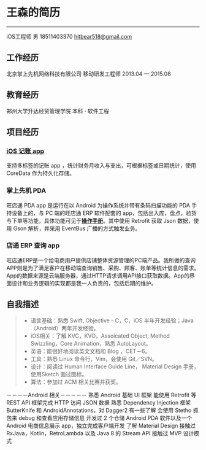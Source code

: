 # 王森的简历

---

iOS工程师 男 18511403370 [hitbear518@gmail.com](mailto:hitbear518@gmail.com)

## 工作经历
北京掌上先机网络科技有限公司
移动研发工程师 2013.04 — 2015.08

## 教育经历
郑州大学升达经贸管理学院
本科 · 软件工程

## 项目经历
### [iOS 记账 app](https://github.com/hitbear518/SwiftAccountBook)
支持多标签的记账 app ，统计财务月收入与支出，可根据标签或日期统计，使用 CoreData 作为持久化存储。

### 掌上先机 PDA
旺店通 PDA app 是运行在以 Android 为操作系统并带有条码扫描功能的 PDA 手持设备上的，与 PC 端的旺店通 ERP 软件配套的 app，包括出入库，盘点，验货与下单等功能，具体功能可见于[**操作手册**](https://docs.google.com/document/d/1gICC6U-cLZVtTWrIJgedQl-biNbvvsLatf25GvCiDgA/edit?usp=sharing)。其中使用 Retrofit 获取 Json 数据，使用 Gson 解析，并采用 EventBus 广播的方式触发业务。

### 店通 ERP 查询 app
旺店通ERP是一个给电商用户提供店铺整体资源管理的PC端产品。我所做的查询APP则是为了满足客户在移动端查询销售、采购、顾客、账单等统计信息的需求。App的数据来源是云端服务器，通过HTTP请求调用API接口获取数据。App的界面设计和业务逻辑的实现都是我一人负责的，包括后期的维护。
<br/>

## 自我描述
> * 语言基础：熟悉 Swift, Objective - C，C，iOS 半年开发经验；Java（Android）两年开发经验。
> * iOS相关：了解 KVC，KVO，Assoicated Object, Method Swizzling，Core Animation，熟悉 AutoLayout。
> * 英语：能很好地阅读英文文档和 Blog ，CET－6。
> * 工具：熟悉 Linux 命令行，Vim，会使用 Git／SVN。
> * 设计：阅读过 Human Interface Guide Line， Material Design 手册，使用Sketch 画过图标。
> * 算法：参加过 ACM 相关比赛并获奖。

 －－－－Android 相关－－－－－
 熟悉 Android 基础 UI 框架
能使用 Retrofit 等 REST API 框架完成 HTTP 访问 JSON 数据
熟悉 Dependency Injection 框架 ButterKnife 和 AndroidAnnotations，对 Dagger2 有一些了解
会使用 Stetho 抓包来 debug 和查看应用存储信息
开发过 2 个仓储 Android PDA 软件以及一个 Android 电商信息展示 app，独立完成客户端开发
了解 Material Design
接触过 RxJava，Kotlin，RetroLambda 以及 Java 8 的 Stream API
接触过 MVP 设计模式
